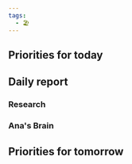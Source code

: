 ```yaml
---
tags:
  - 🏖️
---
```


## Priorities for today


## Daily report
### Research

### Ana's Brain


## Priorities for tomorrow